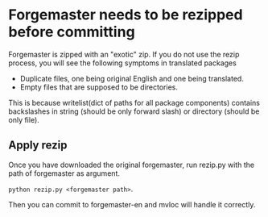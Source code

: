 # Forgemaster needs to be rezipped before committing
Forgemaster is zipped with an "exotic" zip. If you do not use the rezip process, you will see the following symptoms in translated packages
- Duplicate files, one being original English and one being translated.
- Empty files that are supposed to be directories.

This is because writelist(dict of paths for all package components) contains backslashes in string (should be only forward slash) or directory (should be only file).

## Apply rezip
Once you have downloaded the original forgemaster, run rezip.py with the path of forgemaster as argument.

`python rezip.py <forgemaster path>`.

Then you can commit to forgemaster-en and mvloc will handle it correctly.